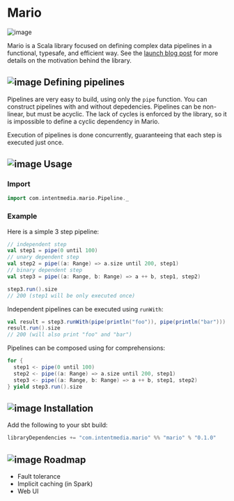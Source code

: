 # Mario

![image](http://rocketdock.com/images/screenshots/thumbnails/Mario_pipe_trash_f.png)

Mario is a Scala library focused on defining complex data pipelines in a functional, typesafe, and efficient way.  See the [launch blog post](http://intentmedia.com/one-up-building-machine-learning-pipelines-with-mario/) for more details on the motivation behind the library.

## ![image](http://icons.iconarchive.com/icons/ph03nyx/super-mario/32/Retro-Block-Question-icon.png) Defining  pipelines

Pipelines are very easy to build, using only the `pipe` function. You can construct pipelines with and without depedencies.  Pipelines can be non-linear, but must be acyclic.  The lack of cycles is enforced by the library, so it is impossible to define a cyclic dependency in Mario.

Execution of pipelines is done concurrently, guaranteeing that each step is executed just once.

## ![image](http://icons.iconarchive.com/icons/ph03nyx/super-mario/32/Retro-Flower-Fire-icon.png) Usage

### Import

```scala
import com.intentmedia.mario.Pipeline._
```

### Example

Here is a simple 3 step pipeline:

```scala
// independent step
val step1 = pipe(0 until 100)
// unary dependent step
val step2 = pipe((a: Range) => a.size until 200, step1)
// binary dependent step
val step3 = pipe((a: Range, b: Range) => a ++ b, step1, step2)

step3.run().size
// 200 (step1 will be only executed once)
```

Independent pipelines can be executed using `runWith`:

```scala
val result = step3.runWith(pipe(println("foo")), pipe(println("bar")))
result.run().size
// 200 (will also print "foo" and "bar")
```

Pipelines can be composed using for comprehensions:

```scala
for {
  step1 <- pipe(0 until 100)
  step2 <- pipe((a: Range) => a.size until 200, step1)
  step3 <- pipe((a: Range, b: Range) => a ++ b, step1, step2)
} yield step3.run().size
```

## ![image](http://icons.iconarchive.com/icons/ph03nyx/super-mario/32/Retro-Mushroom-1UP-icon.png) Installation
Add the following to your sbt build:

```scala
libraryDependencies += "com.intentmedia.mario" %% "mario" % "0.1.0"
```

## ![image](http://icons.iconarchive.com/icons/ph03nyx/super-mario/32/Retro-Fire-Ball-icon.png) Roadmap
* Fault tolerance
* Implicit caching (in Spark)
* Web UI
